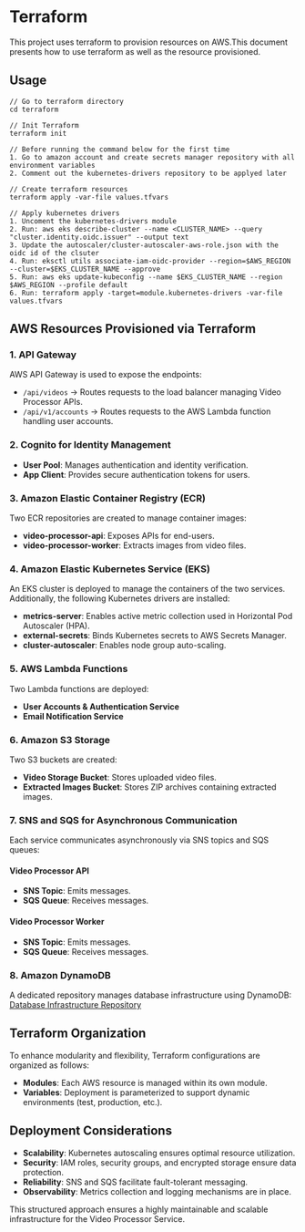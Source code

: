 # Terraform

This project uses terraform to provision resources on AWS.This document presents how to use terraform as well as the resource provisioned.

## Usage

```
// Go to terraform directory
cd terraform

// Init Terraform
terraform init

// Before running the command below for the first time
1. Go to amazon account and create secrets manager repository with all environment variables
2. Comment out the kubernetes-drivers repository to be applyed later

// Create terraform resources
terraform apply -var-file values.tfvars

// Apply kubernetes drivers
1. Uncoment the kubernetes-drivers module
2. Run: aws eks describe-cluster --name <CLUSTER_NAME> --query "cluster.identity.oidc.issuer" --output text
3. Update the autoscaler/cluster-autoscaler-aws-role.json with the oidc id of the clsuter
4. Run: eksctl utils associate-iam-oidc-provider --region=$AWS_REGION --cluster=$EKS_CLUSTER_NAME --approve
5. Run: aws eks update-kubeconfig --name $EKS_CLUSTER_NAME --region $AWS_REGION --profile default
6. Run: terraform apply -target=module.kubernetes-drivers -var-file values.tfvars
```

## AWS Resources Provisioned via Terraform

### 1. API Gateway

AWS API Gateway is used to expose the endpoints:
- `/api/videos` → Routes requests to the load balancer managing Video Processor APIs.
- `/api/v1/accounts` → Routes requests to the AWS Lambda function handling user accounts.

### 2. Cognito for Identity Management

- **User Pool**: Manages authentication and identity verification.
- **App Client**: Provides secure authentication tokens for users.

### 3. Amazon Elastic Container Registry (ECR)

Two ECR repositories are created to manage container images:

- **video-processor-api**: Exposes APIs for end-users.
- **video-processor-worker**: Extracts images from video files.

### 4. Amazon Elastic Kubernetes Service (EKS)

An EKS cluster is deployed to manage the containers of the two services.
Additionally, the following Kubernetes drivers are installed:
- **metrics-server**: Enables active metric collection used in Horizontal Pod Autoscaler (HPA).
- **external-secrets**: Binds Kubernetes secrets to AWS Secrets Manager.
- **cluster-autoscaler**: Enables node group auto-scaling.

### 5. AWS Lambda Functions

Two Lambda functions are deployed:
- **User Accounts & Authentication Service**
- **Email Notification Service**

### 6. Amazon S3 Storage
Two S3 buckets are created:
- **Video Storage Bucket**: Stores uploaded video files.
- **Extracted Images Bucket**: Stores ZIP archives containing extracted images.

### 7. SNS and SQS for Asynchronous Communication
Each service communicates asynchronously via SNS topics and SQS queues:
#### **Video Processor API**
- **SNS Topic**: Emits messages.
- **SQS Queue**: Receives messages.

#### **Video Processor Worker**
- **SNS Topic**: Emits messages.
- **SQS Queue**: Receives messages.

### 8. Amazon DynamoDB
A dedicated repository manages database infrastructure using DynamoDB:
[Database Infrastructure Repository](https://github.com/rafaelsmonte/hackaton-video-processor-db)

## Terraform Organization

To enhance modularity and flexibility, Terraform configurations are organized as follows:
- **Modules**: Each AWS resource is managed within its own module.
- **Variables**: Deployment is parameterized to support dynamic environments (test, production, etc.).

## Deployment Considerations
- **Scalability**: Kubernetes autoscaling ensures optimal resource utilization.
- **Security**: IAM roles, security groups, and encrypted storage ensure data protection.
- **Reliability**: SNS and SQS facilitate fault-tolerant messaging.
- **Observability**: Metrics collection and logging mechanisms are in place.

This structured approach ensures a highly maintainable and scalable infrastructure for the Video Processor Service.

